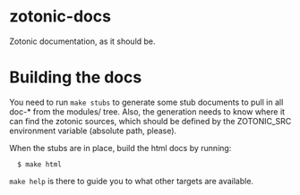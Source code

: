 zotonic-docs
============

Zotonic documentation, as it should be.


Building the docs
=================

You need to run `make stubs` to generate some stub documents to pull in all doc-* from the modules/ tree.
Also, the generation needs to know where it can find the zotonic sources, which should be defined by the ZOTONIC_SRC environment variable (absolute path, please).

When the stubs are in place, build the html docs by running:

```
  $ make html
```

`make help` is there to guide you to what other targets are available.

